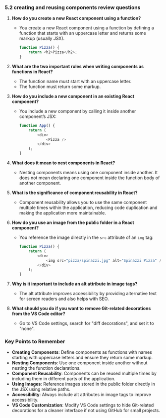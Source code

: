 ### 5.2 creating and reusing components review questions

1. **How do you create a new React component using a function?**
   
   - You create a new React component using a function by defining a function that starts with an uppercase letter and returns some markup (usually JSX).
     
     ```javascript
     function Pizza() {
         return <h2>Pizza</h2>;
     }
     ```

2. **What are the two important rules when writing components as functions in React?**
   
   - The function name must start with an uppercase letter.
   - The function must return some markup.

3. **How do you include a new component in an existing React component?**
   
   - You include a new component by calling it inside another component’s JSX:
     
     ```javascript
     function App() {
         return (
             <div>
                 <Pizza />
             </div>
         );
     }
     ```

4. **What does it mean to nest components in React?**
   
   - Nesting components means using one component inside another. It does not mean declaring one component inside the function body of another component.

5. **What is the significance of component reusability in React?**
   
   - Component reusability allows you to use the same component multiple times within the application, reducing code duplication and making the application more maintainable.

6. **How do you use an image from the public folder in a React component?**
   
   - You reference the image directly in the `src` attribute of an `img` tag:
     
     ```javascript
     function Pizza() {
         return (
             <div>
                 <img src="pizza/spinazzi.jpg" alt="Spinazzi Pizza" />
             </div>
         );
     }
     ```

7. **Why is it important to include an alt attribute in image tags?**
   
   - The alt attribute improves accessibility by providing alternative text for screen readers and also helps with SEO.

8. **What should you do if you want to remove Git-related decorations from the VS Code editor?**
   
   - Go to VS Code settings, search for "diff decorations", and set it to "none".

### Key Points to Remember

- **Creating Components**: Define components as functions with names starting with uppercase letters and ensure they return some markup.
- **Nesting Components**: Use one component inside another without nesting the function declarations.
- **Component Reusability**: Components can be reused multiple times by including them in different parts of the application.
- **Using Images**: Reference images stored in the public folder directly in the JSX using relative paths.
- **Accessibility**: Always include alt attributes in image tags to improve accessibility.
- **VS Code Customization**: Modify VS Code settings to hide Git-related decorations for a cleaner interface if not using GitHub for small projects.
